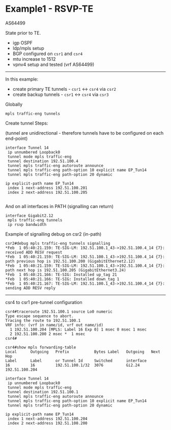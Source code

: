 # Example1 - RSVP-TE

AS64499

State prior to TE.

* igp OSPF 
* ldp/mpls setup
* BGP configured on ```csr1``` and ```csr4```
* mtu increase to 1512
* vpnv4 setup and tested (vrf AS64499)

------------------------

In this example:

* create primary TE tunnels -  ```csr1``` <-> ```csr4``` via ```csr2```
* create backup tunnels -  ```csr1``` <-> ```csr4``` via ```csr3```

Globally

```
mpls traffic-eng tunnels
```


Create tunnel Steps:

(tunnel are unidirectional - therefore tunnels have to be configured on each end-point)

```
interface Tunnel 14
 ip unnumbered Loopback0
 tunnel mode mpls traffic-eng
 tunnel destination 192.51.100.4
 tunnel mpls traffic-eng autoroute announce
 tunnel mpls traffic-eng path-option 10 explicit name EP_Tun14
 tunnel mpls traffic-eng path-option 20 dynamic

ip explicit-path name EP_Tun14
 index 1 next-address 192.51.100.201 
 index 2 next-address 192.51.100.205
 
```

And on all interfaces in PATH (signalling can return)

```
interface Gigabit2.12
 mpls traffic-eng tunnels
 ip rsvp bandwidth
```

Example of signalling debug on csr2 (in-path)

```
csr2#debug mpls traffic-eng tunnels signalling
*Feb  1 05:40:21.159: TE-SIG-LM: 192.51.100.1_43->192.51.100.4_14 {7}: received ADD RESV request
*Feb  1 05:40:21.159: TE-SIG-LM: 192.51.100.1_43->192.51.100.4_14 {7}: path previous hop is 192.51.100.200 (GigabitEthernet2.12)
*Feb  1 05:40:21.159: TE-SIG-LM: 192.51.100.1_43->192.51.100.4_14 {7}: path next hop is 192.51.100.205 (GigabitEthernet3.24)
*Feb  1 05:40:21.166: TE-SIG: Installed up_tag 21
*Feb  1 05:40:21.166: TE-SIG: Installed down_tag 1
*Feb  1 05:40:21.167: TE-SIG-LM: 192.51.100.1_43->192.51.100.4_14 {7}: sending ADD RESV reply
```


-------------------

csr4 to csr1 pre-tunnel configuration

```
csr4#traceroute 192.51.100.1 source Lo0 numeric 
Type escape sequence to abort.
Tracing the route to 192.51.100.1
VRF info: (vrf in name/id, vrf out name/id)
  1 192.51.100.204 [MPLS: Label 16 Exp 0] 1 msec 0 msec 1 msec
  2 192.51.100.200 2 msec *  1 msec
csr4#

csr4#show mpls forwarding-table 
Local      Outgoing   Prefix           Bytes Label   Outgoing   Next Hop    
Label      Label      or Tunnel Id     Switched      interface              
16         16         192.51.100.1/32  3076          Gi2.24     192.51.100.204

```


```
interface Tunnel 14
 ip unnumbered Loopback0
 tunnel mode mpls traffic-eng
 tunnel destination 192.51.100.1
 tunnel mpls traffic-eng autoroute announce
 tunnel mpls traffic-eng path-option 10 explicit name EP_Tun14
 tunnel mpls traffic-eng path-option 20 dynamic

ip explicit-path name EP_Tun14
 index 1 next-address 192.51.100.204
 index 2 next-address 192.51.100.200
```
